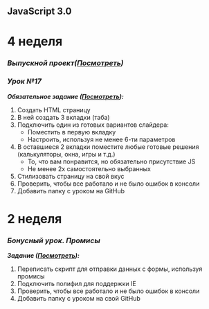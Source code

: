 JavaScript 3.0
--------------

4 неделя
========

### *Выпускной проект(<a href="https://rawgit.com/webdevkonstantin/js3.0/master/final-work/index.html">Посмотреть</a>)*

### *Урок №17*

__*Обязательное задание (<a href="https://rawgit.com/webdevkonstantin/js3.0/master/lesson-17/index.html">Посмотреть</a>):*__
1. Создать HTML страницу
2. В ней создать 3 вкладки (таба)
3. Подключить один из готовых вариантов слайдера:
   * Поместить в первую вкладку
   * Настроить, используя не менее 6-ти параметров
4. В оставшиеся 2 вкладки поместите любые готовые решения (калькуляторы, окна, игры и т.д.)
   * То, что вам понравится, но обязательно присутствие JS
   * Не менее 2х самостоятельно выбранных
5. Стилизовать страницу на свой вкус
6. Проверить, чтобы все работало и не было ошибок в консоли
7. Добавить папку с уроком на GitHub

2 неделя
========

### *Бонусный урок. Промисы*
__*Задание (<a href="https://rawgit.com/webdevkonstantin/js3.0/master/bonus-01/index.html">Посмотреть</a>):*__
1.  Переписать скрипт для отправки данных с формы, используя промисы
2.  Подключить полифил для поддержки IE
3.  Проверить, чтобы все работало и не было ошибок в консоли
4.  Добавить папку с уроком на свой GitHub
